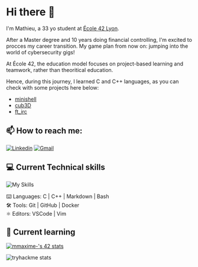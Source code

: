 # Hi there 👋

I'm Mathieu, a 33 yo student at [École 42 Lyon](https://42lyon.fr/).

After a Master degree and 10 years doing financial controlling, I'm excited to procces my career transition. My game plan from now on: jumping into the world of cybersecurity gigs!  

At École 42, the education model focuses on project-based learning and teamwork, rather than theoritical education. 

Hence, during this journey, I learned C and C++ languages, as you can check with some projects here below:
- [minishell](https://github.com/Hevhove/minishell)
- [cub3D](https://github.com/MathieuFourmont/C_Cursus/tree/main/04_Cub3d)
- [ft_irc](https://github.com/davfront/42_ft_irc/tree/master_docs)


## 📫 How to reach me:  
[![Linkedin](https://img.shields.io/badge/LinkedIn-0077B5?style=for-the-badge&logo=linkedin&logoColor=white)](https://www.linkedin.com/in/mathieufourmont/)
[![Gmail](https://img.shields.io/badge/Gmail-D14836?style=for-the-badge&logo=gmail&logoColor=white)](mailto:mathieu.fourmont@gmail.com)

## 💻 Current Technical skills

![My Skills](https://skillicons.dev/icons?i=c,cpp,md,bash,git,github,docker,vscode,vim)

⌨️ Languages: C | C++ | Markdown | Bash  
🛠️ Tools: Git | GitHub | Docker  
⚛️ Editors: VSCode | Vim

## 🌱 Current learning

[![mmaxime-'s 42 stats](https://badge.mediaplus.ma/black/mmaxime-?1337Badge=off&UM6P=off)](https://github.com/oakoudad/badge42)

![tryhackme stats](https://raw.githubusercontent.com/MathieuFourmont/MathieuFourmont/master/assets/thm_propic.png)




<!--
**MathieuFourmont/MathieuFourmont** is a ✨ _special_ ✨ repository because its `README.md` (this file) appears on your GitHub profile.

Here are some ideas to get you started:

- 🔭 I’m currently working on ...
- 🌱 I’m currently learning ...
- 👯 I’m looking to collaborate on ...
- 🤔 I’m looking for help with ...
- 💬 Ask me about ...
- 📫 How to reach me: ...
- 😄 Pronouns: ...
- ⚡ Fun fact: ...
-->
